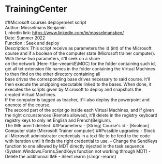 # TrainingCenter  

##Microsoft courses deployement script  
    Author: Mosselmans Benjamin  
    Linkedin link: https://www.linkedin.com/in/mosselmansben/  
    Date: Summer 2022  
    Function : Seek and deploy  
    Description: This script receive as parameters the id (int) of the Microsoft course and if a boolean of the computer state (Microsoft trainer computer). With these       two parameters, it'll seek on a share  
    on the network (Here: \\tke-veeam\E\MOC) for the folder containing such id, get all txt extension file names in the folder containing the Virtual Machines to then       find on the other directory containing all  
    base drives the corresponding base drives necessary to said course. It'll then execute the unzipping executable linked to the bases. When done, it executes the           scripts given by Microsoft to deploy and snapshots the created Virtual Machines.  
    If the computer is tagged as teacher, it'll also deploy the powerpoint and onenote of the course.  
    The second part of the script go inside each Virtual Machines, and if given the right circunstences (Remote allowed), it'll delete in the registry keyboard registry     keys to only let English and French(Belgium).  
    The IME aren't deleted. 
##Parameters: - [String] Course's id
                - [Boolean] Computer state (Microsoft Trainer computer)
##Possible upgrades: - Stock all Microsoft administrator credentials in a text file to be feed to the code with iteration until it finds the right credential to use.
                       - Change the SendKeys function to one allowed by MDT directly injected in the task sequence (System.Windows.Forms.SendKeys function not working                             through MDT)
                       - Delete the additionnal IME
                       - Silent rearm (slmgr -rearm)
